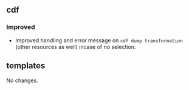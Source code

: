 ## cdf 

### Improved

- Improved handling and error message on `cdf dump transformation`
(other resources as well) incase of no selection.

## templates

No changes.